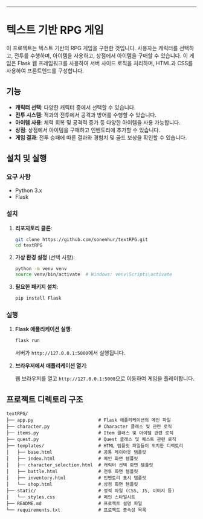 ---

# 텍스트 기반 RPG 게임

이 프로젝트는 텍스트 기반의 RPG 게임을 구현한 것입니다. 사용자는 캐릭터를 선택하고, 전투를 수행하며, 아이템을 사용하고, 상점에서 아이템을 구매할 수 있습니다. 이 게임은 Flask 웹 프레임워크를 사용하여 서버 사이드 로직을 처리하며, HTML과 CSS를 사용하여 프론트엔드를 구성합니다.

## 기능

- **캐릭터 선택**: 다양한 캐릭터 중에서 선택할 수 있습니다.
- **전투 시스템**: 적과의 전투에서 공격과 방어를 수행할 수 있습니다.
- **아이템 사용**: 체력 회복 및 공격력 증가 등 다양한 아이템을 사용 가능합니다.
- **상점**: 상점에서 아이템을 구매하고 인벤토리에 추가할 수 있습니다.
- **게임 결과**: 전투 승패에 따른 결과와 경험치 및 골드 보상을 확인할 수 있습니다.

## 설치 및 실행

### 요구 사항

- Python 3.x
- Flask

### 설치

1. **리포지토리 클론**:

   ```bash
   git clone https://github.com/sonenhur/textRPG.git
   cd textRPG
   ```

2. **가상 환경 설정** (선택 사항):

   ```bash
   python -m venv venv
   source venv/bin/activate  # Windows: venv\Scripts\activate
   ```

3. **필요한 패키지 설치**:

   ```bash
   pip install Flask
   ```

### 실행

1. **Flask 애플리케이션 실행**:

   ```bash
   flask run
   ```

   서버가 `http://127.0.0.1:5000`에서 실행됩니다.

2. **브라우저에서 애플리케이션 열기**:

   웹 브라우저를 열고 `http://127.0.0.1:5000`으로 이동하여 게임을 플레이합니다.

## 프로젝트 디렉토리 구조

```plaintext
textRPG/
├── app.py                        # Flask 애플리케이션의 메인 파일
├── character.py                  # Character 클래스 및 관련 로직
├── items.py                      # Item 클래스 및 아이템 관련 로직
├── quest.py                      # Quest 클래스 및 퀘스트 관련 로직
├── templates/                    # HTML 템플릿 파일들이 위치한 디렉토리
│   ├── base.html                 # 공통 레이아웃 템플릿
│   ├── index.html                # 메인 화면 템플릿
│   ├── character_selection.html  # 캐릭터 선택 화면 템플릿
│   ├── battle.html               # 전투 화면 템플릿
│   ├── inventory.html            # 인벤토리 표시 템플릿
│   └── shop.html                 # 상점 화면 템플릿
├── static/                       # 정적 파일 (CSS, JS, 이미지 등)
│   └── styles.css                # 메인 스타일시트
├── README.md                     # 프로젝트 설명 파일
└── requirements.txt              # 프로젝트 종속성 목록
